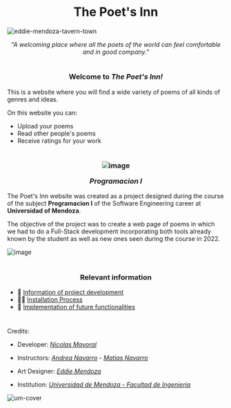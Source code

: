 <h1 align="center">The Poet's Inn</h1>

![eddie-mendoza-tavern-town](https://user-images.githubusercontent.com/83615373/230704922-dc779290-3fbb-4e24-8885-9ec66dc34a6c.jpg)
<i align="center">

"A welcoming place where all the poets of the world can feel comfortable and in good company."

</i>

#

<h3 align="center"> Welcome to <i>The Poet's Inn!</i> </h3>

This is a website where you will find a wide variety of poems of all kinds of genres and ideas.

On this website you can:
- Upload your poems
- Read other people's poems
- Receive ratings for your work

#
<h3 align="center">

![image](https://user-images.githubusercontent.com/83615373/235422196-2b308c64-0241-4fbe-85c9-c3c83a3b98b9.png)

*Programacion I*

</h3>

The Poet's Inn website was created as a project designed during the course of the subject __Programacion I__ of the Software Engineering career at __Universidad of Mendoza__. 

The objective of the project was to create a web page of poems in which we had to do a Full-Stack development incorporating both tools already known by the student as well as new ones seen during the course in 2022.

![image](https://user-images.githubusercontent.com/83615373/235729429-b0915ea2-72cf-449a-a0ce-68aaed00fa0b.png)

#
<h3 align="center">

Relevant information

</h3>

* :page_facing_up: [Information of project development](https://github.com/NKAmazing/Programacion-I/blob/main/INFO.md)
* 👨‍:computer: [Installation Process](https://github.com/NKAmazing/Programacion-I/blob/main/INSTALL.md)
* :pushpin: [Implementation of future functionalities](https://github.com/NKAmazing/Programacion-I/blob/main/TODO.md)

#
Credits:
- Developer: [<i>Nicolas Mayoral</i>](https://github.com/NKAmazing)
- Instructors: <i>[Andrea Navarro](https://github.com/AndreaNavarroMoreno) - [Matias Navarro](https://github.com/navarromatiassr)</i>

- Art Designer: [<i>Eddie Mendoza</i>](https://www.artstation.com/eddie)

- Institution: [<i>Universidad de Mendoza - Facultad de Ingenieria</i>](https://um.edu.ar/ingenieria/)

![um-cover](https://user-images.githubusercontent.com/83615373/235419081-c36fcb36-c412-4317-b40a-7cad5e937339.png)

                
